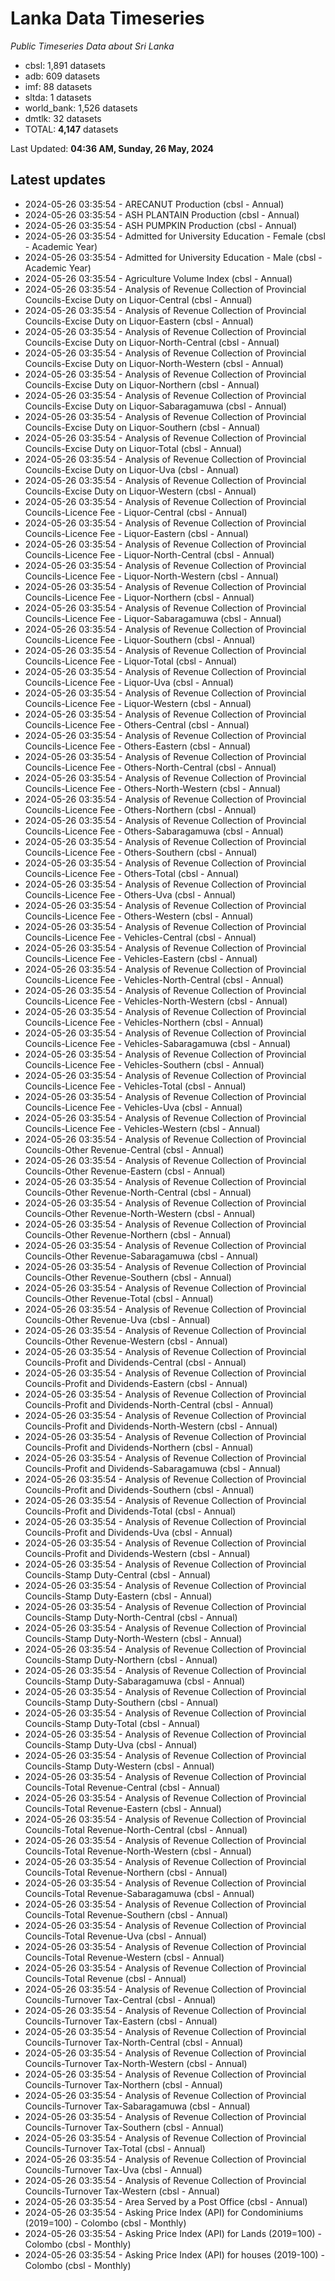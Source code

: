 # Lanka Data Timeseries
*Public Timeseries Data about Sri Lanka*

* cbsl: 1,891 datasets
* adb: 609 datasets
* imf: 88 datasets
* sltda: 1 datasets
* world_bank: 1,526 datasets
* dmtlk: 32 datasets
* TOTAL: **4,147** datasets

Last Updated: **04:36 AM, Sunday, 26 May, 2024**

## Latest updates

* 2024-05-26 03:35:54 - ARECANUT Production (cbsl - Annual)
* 2024-05-26 03:35:54 - ASH PLANTAIN Production (cbsl - Annual)
* 2024-05-26 03:35:54 - ASH PUMPKIN Production (cbsl - Annual)
* 2024-05-26 03:35:54 - Admitted for University Education - Female (cbsl - Academic Year)
* 2024-05-26 03:35:54 - Admitted for University Education - Male (cbsl - Academic Year)
* 2024-05-26 03:35:54 - Agriculture Volume Index (cbsl - Annual)
* 2024-05-26 03:35:54 - Analysis of Revenue Collection of Provincial Councils-Excise Duty on Liquor-Central (cbsl - Annual)
* 2024-05-26 03:35:54 - Analysis of Revenue Collection of Provincial Councils-Excise Duty on Liquor-Eastern (cbsl - Annual)
* 2024-05-26 03:35:54 - Analysis of Revenue Collection of Provincial Councils-Excise Duty on Liquor-North-Central (cbsl - Annual)
* 2024-05-26 03:35:54 - Analysis of Revenue Collection of Provincial Councils-Excise Duty on Liquor-North-Western (cbsl - Annual)
* 2024-05-26 03:35:54 - Analysis of Revenue Collection of Provincial Councils-Excise Duty on Liquor-Northern (cbsl - Annual)
* 2024-05-26 03:35:54 - Analysis of Revenue Collection of Provincial Councils-Excise Duty on Liquor-Sabaragamuwa (cbsl - Annual)
* 2024-05-26 03:35:54 - Analysis of Revenue Collection of Provincial Councils-Excise Duty on Liquor-Southern (cbsl - Annual)
* 2024-05-26 03:35:54 - Analysis of Revenue Collection of Provincial Councils-Excise Duty on Liquor-Total (cbsl - Annual)
* 2024-05-26 03:35:54 - Analysis of Revenue Collection of Provincial Councils-Excise Duty on Liquor-Uva (cbsl - Annual)
* 2024-05-26 03:35:54 - Analysis of Revenue Collection of Provincial Councils-Excise Duty on Liquor-Western (cbsl - Annual)
* 2024-05-26 03:35:54 - Analysis of Revenue Collection of Provincial Councils-Licence Fee - Liquor-Central (cbsl - Annual)
* 2024-05-26 03:35:54 - Analysis of Revenue Collection of Provincial Councils-Licence Fee - Liquor-Eastern (cbsl - Annual)
* 2024-05-26 03:35:54 - Analysis of Revenue Collection of Provincial Councils-Licence Fee - Liquor-North-Central (cbsl - Annual)
* 2024-05-26 03:35:54 - Analysis of Revenue Collection of Provincial Councils-Licence Fee - Liquor-North-Western (cbsl - Annual)
* 2024-05-26 03:35:54 - Analysis of Revenue Collection of Provincial Councils-Licence Fee - Liquor-Northern (cbsl - Annual)
* 2024-05-26 03:35:54 - Analysis of Revenue Collection of Provincial Councils-Licence Fee - Liquor-Sabaragamuwa (cbsl - Annual)
* 2024-05-26 03:35:54 - Analysis of Revenue Collection of Provincial Councils-Licence Fee - Liquor-Southern (cbsl - Annual)
* 2024-05-26 03:35:54 - Analysis of Revenue Collection of Provincial Councils-Licence Fee - Liquor-Total (cbsl - Annual)
* 2024-05-26 03:35:54 - Analysis of Revenue Collection of Provincial Councils-Licence Fee - Liquor-Uva (cbsl - Annual)
* 2024-05-26 03:35:54 - Analysis of Revenue Collection of Provincial Councils-Licence Fee - Liquor-Western (cbsl - Annual)
* 2024-05-26 03:35:54 - Analysis of Revenue Collection of Provincial Councils-Licence Fee - Others-Central (cbsl - Annual)
* 2024-05-26 03:35:54 - Analysis of Revenue Collection of Provincial Councils-Licence Fee - Others-Eastern (cbsl - Annual)
* 2024-05-26 03:35:54 - Analysis of Revenue Collection of Provincial Councils-Licence Fee - Others-North-Central (cbsl - Annual)
* 2024-05-26 03:35:54 - Analysis of Revenue Collection of Provincial Councils-Licence Fee - Others-North-Western (cbsl - Annual)
* 2024-05-26 03:35:54 - Analysis of Revenue Collection of Provincial Councils-Licence Fee - Others-Northern (cbsl - Annual)
* 2024-05-26 03:35:54 - Analysis of Revenue Collection of Provincial Councils-Licence Fee - Others-Sabaragamuwa (cbsl - Annual)
* 2024-05-26 03:35:54 - Analysis of Revenue Collection of Provincial Councils-Licence Fee - Others-Southern (cbsl - Annual)
* 2024-05-26 03:35:54 - Analysis of Revenue Collection of Provincial Councils-Licence Fee - Others-Total (cbsl - Annual)
* 2024-05-26 03:35:54 - Analysis of Revenue Collection of Provincial Councils-Licence Fee - Others-Uva (cbsl - Annual)
* 2024-05-26 03:35:54 - Analysis of Revenue Collection of Provincial Councils-Licence Fee - Others-Western (cbsl - Annual)
* 2024-05-26 03:35:54 - Analysis of Revenue Collection of Provincial Councils-Licence Fee - Vehicles-Central (cbsl - Annual)
* 2024-05-26 03:35:54 - Analysis of Revenue Collection of Provincial Councils-Licence Fee - Vehicles-Eastern (cbsl - Annual)
* 2024-05-26 03:35:54 - Analysis of Revenue Collection of Provincial Councils-Licence Fee - Vehicles-North-Central (cbsl - Annual)
* 2024-05-26 03:35:54 - Analysis of Revenue Collection of Provincial Councils-Licence Fee - Vehicles-North-Western (cbsl - Annual)
* 2024-05-26 03:35:54 - Analysis of Revenue Collection of Provincial Councils-Licence Fee - Vehicles-Northern (cbsl - Annual)
* 2024-05-26 03:35:54 - Analysis of Revenue Collection of Provincial Councils-Licence Fee - Vehicles-Sabaragamuwa (cbsl - Annual)
* 2024-05-26 03:35:54 - Analysis of Revenue Collection of Provincial Councils-Licence Fee - Vehicles-Southern (cbsl - Annual)
* 2024-05-26 03:35:54 - Analysis of Revenue Collection of Provincial Councils-Licence Fee - Vehicles-Total (cbsl - Annual)
* 2024-05-26 03:35:54 - Analysis of Revenue Collection of Provincial Councils-Licence Fee - Vehicles-Uva (cbsl - Annual)
* 2024-05-26 03:35:54 - Analysis of Revenue Collection of Provincial Councils-Licence Fee - Vehicles-Western (cbsl - Annual)
* 2024-05-26 03:35:54 - Analysis of Revenue Collection of Provincial Councils-Other Revenue-Central (cbsl - Annual)
* 2024-05-26 03:35:54 - Analysis of Revenue Collection of Provincial Councils-Other Revenue-Eastern (cbsl - Annual)
* 2024-05-26 03:35:54 - Analysis of Revenue Collection of Provincial Councils-Other Revenue-North-Central (cbsl - Annual)
* 2024-05-26 03:35:54 - Analysis of Revenue Collection of Provincial Councils-Other Revenue-North-Western (cbsl - Annual)
* 2024-05-26 03:35:54 - Analysis of Revenue Collection of Provincial Councils-Other Revenue-Northern (cbsl - Annual)
* 2024-05-26 03:35:54 - Analysis of Revenue Collection of Provincial Councils-Other Revenue-Sabaragamuwa (cbsl - Annual)
* 2024-05-26 03:35:54 - Analysis of Revenue Collection of Provincial Councils-Other Revenue-Southern (cbsl - Annual)
* 2024-05-26 03:35:54 - Analysis of Revenue Collection of Provincial Councils-Other Revenue-Total (cbsl - Annual)
* 2024-05-26 03:35:54 - Analysis of Revenue Collection of Provincial Councils-Other Revenue-Uva (cbsl - Annual)
* 2024-05-26 03:35:54 - Analysis of Revenue Collection of Provincial Councils-Other Revenue-Western (cbsl - Annual)
* 2024-05-26 03:35:54 - Analysis of Revenue Collection of Provincial Councils-Profit and Dividends-Central (cbsl - Annual)
* 2024-05-26 03:35:54 - Analysis of Revenue Collection of Provincial Councils-Profit and Dividends-Eastern (cbsl - Annual)
* 2024-05-26 03:35:54 - Analysis of Revenue Collection of Provincial Councils-Profit and Dividends-North-Central (cbsl - Annual)
* 2024-05-26 03:35:54 - Analysis of Revenue Collection of Provincial Councils-Profit and Dividends-North-Western (cbsl - Annual)
* 2024-05-26 03:35:54 - Analysis of Revenue Collection of Provincial Councils-Profit and Dividends-Northern (cbsl - Annual)
* 2024-05-26 03:35:54 - Analysis of Revenue Collection of Provincial Councils-Profit and Dividends-Sabaragamuwa (cbsl - Annual)
* 2024-05-26 03:35:54 - Analysis of Revenue Collection of Provincial Councils-Profit and Dividends-Southern (cbsl - Annual)
* 2024-05-26 03:35:54 - Analysis of Revenue Collection of Provincial Councils-Profit and Dividends-Total (cbsl - Annual)
* 2024-05-26 03:35:54 - Analysis of Revenue Collection of Provincial Councils-Profit and Dividends-Uva (cbsl - Annual)
* 2024-05-26 03:35:54 - Analysis of Revenue Collection of Provincial Councils-Profit and Dividends-Western (cbsl - Annual)
* 2024-05-26 03:35:54 - Analysis of Revenue Collection of Provincial Councils-Stamp Duty-Central (cbsl - Annual)
* 2024-05-26 03:35:54 - Analysis of Revenue Collection of Provincial Councils-Stamp Duty-Eastern (cbsl - Annual)
* 2024-05-26 03:35:54 - Analysis of Revenue Collection of Provincial Councils-Stamp Duty-North-Central (cbsl - Annual)
* 2024-05-26 03:35:54 - Analysis of Revenue Collection of Provincial Councils-Stamp Duty-North-Western (cbsl - Annual)
* 2024-05-26 03:35:54 - Analysis of Revenue Collection of Provincial Councils-Stamp Duty-Northern (cbsl - Annual)
* 2024-05-26 03:35:54 - Analysis of Revenue Collection of Provincial Councils-Stamp Duty-Sabaragamuwa (cbsl - Annual)
* 2024-05-26 03:35:54 - Analysis of Revenue Collection of Provincial Councils-Stamp Duty-Southern (cbsl - Annual)
* 2024-05-26 03:35:54 - Analysis of Revenue Collection of Provincial Councils-Stamp Duty-Total (cbsl - Annual)
* 2024-05-26 03:35:54 - Analysis of Revenue Collection of Provincial Councils-Stamp Duty-Uva (cbsl - Annual)
* 2024-05-26 03:35:54 - Analysis of Revenue Collection of Provincial Councils-Stamp Duty-Western (cbsl - Annual)
* 2024-05-26 03:35:54 - Analysis of Revenue Collection of Provincial Councils-Total Revenue-Central (cbsl - Annual)
* 2024-05-26 03:35:54 - Analysis of Revenue Collection of Provincial Councils-Total Revenue-Eastern (cbsl - Annual)
* 2024-05-26 03:35:54 - Analysis of Revenue Collection of Provincial Councils-Total Revenue-North-Central (cbsl - Annual)
* 2024-05-26 03:35:54 - Analysis of Revenue Collection of Provincial Councils-Total Revenue-North-Western (cbsl - Annual)
* 2024-05-26 03:35:54 - Analysis of Revenue Collection of Provincial Councils-Total Revenue-Northern (cbsl - Annual)
* 2024-05-26 03:35:54 - Analysis of Revenue Collection of Provincial Councils-Total Revenue-Sabaragamuwa (cbsl - Annual)
* 2024-05-26 03:35:54 - Analysis of Revenue Collection of Provincial Councils-Total Revenue-Southern (cbsl - Annual)
* 2024-05-26 03:35:54 - Analysis of Revenue Collection of Provincial Councils-Total Revenue-Uva (cbsl - Annual)
* 2024-05-26 03:35:54 - Analysis of Revenue Collection of Provincial Councils-Total Revenue-Western (cbsl - Annual)
* 2024-05-26 03:35:54 - Analysis of Revenue Collection of Provincial Councils-Total Revenue (cbsl - Annual)
* 2024-05-26 03:35:54 - Analysis of Revenue Collection of Provincial Councils-Turnover Tax-Central (cbsl - Annual)
* 2024-05-26 03:35:54 - Analysis of Revenue Collection of Provincial Councils-Turnover Tax-Eastern (cbsl - Annual)
* 2024-05-26 03:35:54 - Analysis of Revenue Collection of Provincial Councils-Turnover Tax-North-Central (cbsl - Annual)
* 2024-05-26 03:35:54 - Analysis of Revenue Collection of Provincial Councils-Turnover Tax-North-Western (cbsl - Annual)
* 2024-05-26 03:35:54 - Analysis of Revenue Collection of Provincial Councils-Turnover Tax-Northern (cbsl - Annual)
* 2024-05-26 03:35:54 - Analysis of Revenue Collection of Provincial Councils-Turnover Tax-Sabaragamuwa (cbsl - Annual)
* 2024-05-26 03:35:54 - Analysis of Revenue Collection of Provincial Councils-Turnover Tax-Southern (cbsl - Annual)
* 2024-05-26 03:35:54 - Analysis of Revenue Collection of Provincial Councils-Turnover Tax-Total (cbsl - Annual)
* 2024-05-26 03:35:54 - Analysis of Revenue Collection of Provincial Councils-Turnover Tax-Uva (cbsl - Annual)
* 2024-05-26 03:35:54 - Analysis of Revenue Collection of Provincial Councils-Turnover Tax-Western (cbsl - Annual)
* 2024-05-26 03:35:54 - Area Served by a Post Office (cbsl - Annual)
* 2024-05-26 03:35:54 - Asking Price Index (API) for Condominiums (2019=100) - Colombo (cbsl - Monthly)
* 2024-05-26 03:35:54 - Asking Price Index (API) for Lands (2019=100) - Colombo (cbsl - Monthly)
* 2024-05-26 03:35:54 - Asking Price Index (API) for houses (2019-100) - Colombo (cbsl - Monthly)